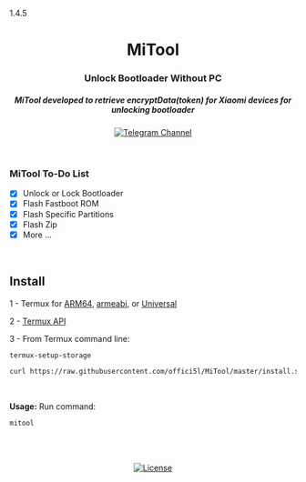 1.4.5
<div align="center">

# MiTool

### Unlock Bootloader Without PC

##### MiTool developed to retrieve encryptData(token) for Xiaomi devices for unlocking bootloader

[![Telegram Channel](https://img.shields.io/badge/-telegram-red?color=white&logo=telegram&logoColor=blue)](https://t.me/Offici5l_Channel)

</div>

<br>

### MiTool To-Do List

- [x] Unlock or Lock Bootloader
- [x] Flash Fastboot ROM
- [x] Flash Specific Partitions
- [x] Flash Zip
- [x] More ...

<br>

## Install

1 - Termux for [ARM64](https://github.com/termux/termux-app/releases/download/v0.118.0/termux-app_v0.118.0%2Bgithub-debug_arm64-v8a.apk), [armeabi](https://github.com/termux/termux-app/releases/download/v0.118.0/termux-app_v0.118.0%2Bgithub-debug_armeabi-v7a.apk), or [Universal](https://github.com/termux/termux-app/releases/download/v0.118.0/termux-app_v0.118.0%2Bgithub-debug_universal.apk)

2 - [Termux API](https://github.com/termux/termux-api/releases/download/v0.50.1/termux-api_v0.50.1+github-debug.apk)

3 - From Termux command line:
```bash
termux-setup-storage
```
```bash
curl https://raw.githubusercontent.com/offici5l/MiTool/master/install.sh | bash
```
<br>

**Usage:**
Run command:
```bash
mitool
```

<br>
<br>

<div align="center">

[![License](https://img.shields.io/badge/License-Apache_2.0-blue.svg)](./LICENSE)